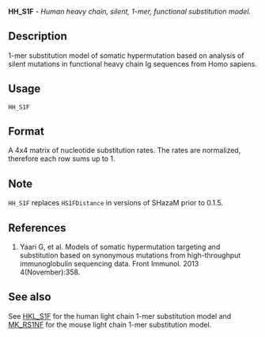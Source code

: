 **HH_S1F** - *Human heavy chain, silent, 1-mer, functional substitution model.*

Description
--------------------

1-mer substitution model of somatic hypermutation based on analysis of silent mutations
in functional heavy chain Ig sequences from Homo sapiens.


Usage
--------------------
```
HH_S1F
```



Format
-------------------
A 4x4 matrix of nucleotide substitution rates. The rates are normalized,
therefore each row sums up to 1.

Note
-------------------

`HH_S1F` replaces `HS1FDistance` in versions of SHazaM prior to 0.1.5.


References
-------------------


1. Yaari G, et al. Models of somatic hypermutation targeting and substitution based 
on synonymous mutations from high-throughput immunoglobulin sequencing data. 
Front Immunol. 2013 4(November):358.





See also
-------------------

See [HKL_S1F](HKL_S1F.md) for the human light chain 1-mer substitution model and 
[MK_RS1NF](MK_RS1NF.md) for the mouse light chain 1-mer substitution model.



